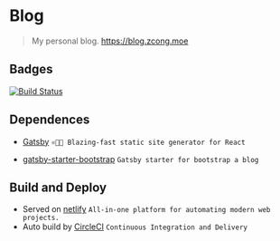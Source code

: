 # Blog

> My personal blog. https://blog.zcong.moe

## Badges

[![Build Status](https://img.shields.io/circleci/project/zcong1993/blog/master.svg?style=flat-square)](https://circleci.com/gh/zcong1993/blog)

## Dependences

- [Gatsby](https://github.com/gatsbyjs/gatsby) `⚛️📄🚀 Blazing-fast static site generator for React`

- [gatsby-starter-bootstrap](https://github.com/jaxx2104/gatsby-starter-bootstrap) `Gatsby starter for bootstrap a blog`

## Build and Deploy

- Served on [netlify](https://www.netlify.com/) `All-in-one platform for automating modern web projects.`
- Auto build by [CircleCI](https://circleci.com/) `Continuous Integration and Delivery`
